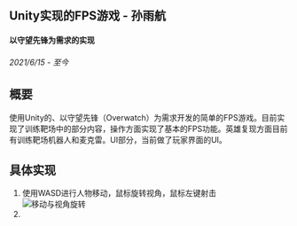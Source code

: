 ## Unity实现的FPS游戏 - 孙雨航
#### 以守望先锋为需求的实现
###### 2021/6/15 - 至今    

**概要**
------------
使用Unity的、以守望先锋（Overwatch）为需求开发的简单的FPS游戏。目前实现了训练靶场中的部分内容，操作方面实现了基本的FPS功能。英雄复现方面目前有训练靶场机器人和麦克雷。UI部分，当前做了玩家界面的UI。  

**具体实现**
-------
1. 使用WASD进行人物移动，鼠标旋转视角，鼠标左键射击   
![移动与视角旋转](https://raw.githubusercontent.com/sunyuhang01/OverwatchWithUnity/master/gifs/%E7%A7%BB%E5%8A%A8%E4%B8%8E%E8%A7%86%E8%A7%92%E6%97%8B%E8%BD%AC.gif)
2. 